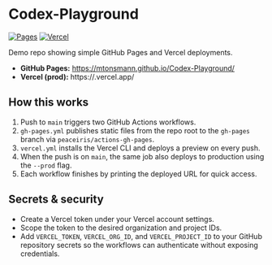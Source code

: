 # Codex-Playground


[![Pages](https://github.com/mtonsmann/Codex-Playground/actions/workflows/gh-pages.yml/badge.svg)](https://github.com/mtonsmann/Codex-Playground/actions/workflows/gh-pages.yml)
[![Vercel](https://github.com/mtonsmann/Codex-Playground/actions/workflows/vercel.yml/badge.svg)](https://github.com/mtonsmann/Codex-Playground/actions/workflows/vercel.yml)

Demo repo showing simple GitHub Pages and Vercel deployments.

- **GitHub Pages:** https://mtonsmann.github.io/Codex-Playground/
- **Vercel (prod):** https://<vercel-app>.vercel.app/

## How this works
1. Push to `main` triggers two GitHub Actions workflows.
2. `gh-pages.yml` publishes static files from the repo root to the `gh-pages` branch via `peaceiris/actions-gh-pages`.
3. `vercel.yml` installs the Vercel CLI and deploys a preview on every push.
4. When the push is on `main`, the same job also deploys to production using the `--prod` flag.
5. Each workflow finishes by printing the deployed URL for quick access.

## Secrets & security
- Create a Vercel token under your Vercel account settings.
- Scope the token to the desired organization and project IDs.
- Add `VERCEL_TOKEN`, `VERCEL_ORG_ID`, and `VERCEL_PROJECT_ID` to your GitHub repository secrets so the workflows can authenticate without exposing credentials.
